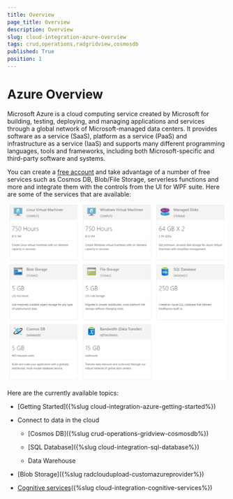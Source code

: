 ```yaml
---
title: Overview
page_title: Overview
description: Overview
slug: cloud-integration-azure-overview
tags: crud,operations,radgridview,cosmosdb
published: True
position: 1
---
```


# Azure Overview

Microsoft Azure is a cloud computing service created by Microsoft for building, testing, deploying, and managing applications and services through a global network of Microsoft-managed data centers. It provides software as a service (SaaS), platform as a service (PaaS) and infrastructure as a service (IaaS) and supports many different programming languages, tools and frameworks, including both Microsoft-specific and third-party software and systems.

You can create a [free account](https://azure.microsoft.com/en-us/free/) and take advantage of a number of free services such as Cosmos DB, Blob/File Storage, serverless functions and more and integrate them with the controls from the UI for WPF suite. Here are some of the services that are available:

![Azure Free Services](images/azure-free-services.png)

Here are the currently available topics:

* [Getting Started]({%slug cloud-integration-azure-getting-started%})

* Connect to data in the cloud

    * [Cosmos DB]({%slug crud-operations-gridview-cosmosdb%})

    * [SQL Database]({%slug cloud-integration-sql-database%})

    * Data Warehouse

* [Blob Storage]({%slug radcloudupload-customazureprovider%})

* [Cognitive services]()({%slug cloud-integration-cognitive-services%})